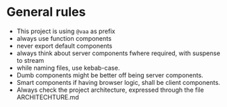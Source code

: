 # General rules

- This project is using `@vaa` as prefix
- always use function components
- never export default components
- always think about server components fwhere required, with suspense to stream
- while naming files, use kebab-case.
- Dumb components might be better off being server components.
- Smart components if having browser logic, shall be client components.
- Always check the project architecture, expressed through the file ARCHITECHTURE.md
